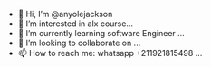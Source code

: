 - 👋 Hi, I’m @anyolejackson
- 👀 I’m interested in alx course...
- 🌱 I’m currently learning software Engineer ...
- 💞️ I’m looking to collaborate on ...
- 📫 How to reach me: whatsapp +211921815498 ...

<!---
anyolejackson/anyolejackson is a ✨ special ✨ repository because its `README.md` (this file) appears on your GitHub profile.
You can click the Preview link to take a look at your changes.
--->
